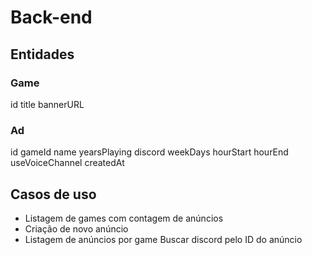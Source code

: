 # Back-end


## Entidades

### Game

id
title
bannerURL

### Ad

id
gameId
name
yearsPlaying
discord
weekDays
hourStart
hourEnd
useVoiceChannel
createdAt


## Casos de uso

- Listagem de games com contagem de anúncios
- Criação de novo anúncio
- Listagem de anúncios por game
  Buscar discord pelo ID do anúncio